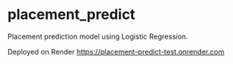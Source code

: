 # placement_predict
Placement prediction model using Logistic Regression.


Deployed on Render https://placement-predict-test.onrender.com
